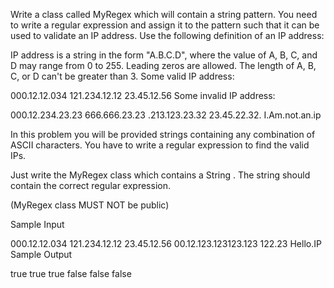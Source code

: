 Write a class called MyRegex which will contain a string pattern. You need to write a regular expression and assign it to the pattern such that it can be used to validate an IP address. Use the following definition of an IP address:

IP address is a string in the form "A.B.C.D", where the value of A, B, C, and D may range from 0 to 255. Leading zeros are allowed. The length of A, B, C, or D can't be greater than 3.
Some valid IP address:

000.12.12.034
121.234.12.12
23.45.12.56
Some invalid IP address:

000.12.234.23.23
666.666.23.23
.213.123.23.32
23.45.22.32.
I.Am.not.an.ip

In this problem you will be provided strings containing any combination of ASCII characters. You have to write a regular expression to find the valid IPs.

Just write the MyRegex class which contains a String . The string should contain the correct regular expression.

(MyRegex class MUST NOT be public)

Sample Input

000.12.12.034
121.234.12.12
23.45.12.56
00.12.123.123123.123
122.23
Hello.IP
Sample Output

true
true
true
false
false
false
